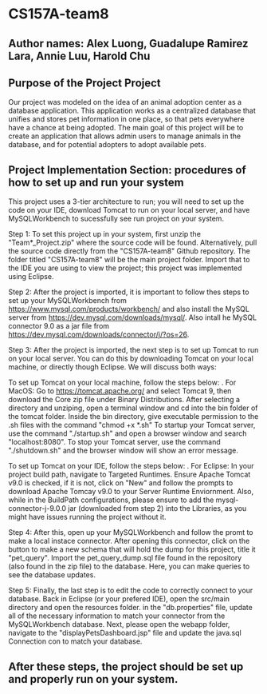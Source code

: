 # CS157A-team8

## Author names: Alex Luong, Guadalupe Ramirez Lara, Annie Luu, Harold Chu

## Purpose of the Project Project
Our project was modeled on the idea of an animal adoption center as a database application. This application works as a centralized database that unifies and stores pet information in one place, so that pets everywhere have a chance at being adopted. The main goal of this project will be to create an application that allows admin users to manage animals in the database, and for potential adopters to adopt available pets.

## Project Implementation Section: procedures of how to set up and run your system
This project uses a 3-tier architecture to run; you will need to set up the code on your IDE, download Tomcat to run on your local server, and have MySQLWorkbench to sucessfully see run project on your system.

Step 1: To set this project up in your system, first unzip the "Team*_Project.zip" where the source code will be found. Alternatively, pull the source code directly from the "CS157A-team8" Github repository. The folder titled "CS157A-team8" will be the main project folder. Import that to the IDE you are using to view the project; this project was implemented using Eclipse. 

Step 2: After the project is imported, it is important to follow thes steps to set up your MySQLWorkbench from https://www.mysql.com/products/workbench/ and also install the MySQL server from https://dev.mysql.com/downloads/mysql/. Also intall he MySQL connector 9.0 as a jar file from https://dev.mysql.com/downloads/connector/j/?os=26. 

Step 3: After the project is imported, the next step is to set up Tomcat to run on your local server. You can do this by downloading Tomcat on your local machine, or directly though Eclipse. We will discuss both ways:

To set up Tomcat on your local machine, follow the steps below:
. For MacOS: Go to https://tomcat.apache.org/ and select Tomcat 9, then download the Core zip file under Binary Distributions. After selecting a directory and unziping, open a terminal window and cd into the bin folder of the tomcat folder. Inside the bin directory, give executable permission to the .sh files with the command "chmod +x *.sh" To startup your Tomcat server, use the command "./startup.sh" and open a browser window and search "localhost:8080". To stop your Tomcat server, use the command "./shutdown.sh" and the browser window will show an error message.

To set up Tomcat on your IDE, follow the steps below:
. For Eclipse: In your project build path, navigate to Targeted Runtimes. Ensure Apache Tomcat v9.0 is checked, if it is not, click on "New" and follow the prompts to download Apache Tomcay v9.0 to your Server Runtime Enviornment. Also, while in the BuildPath configurations, please ensure to add the mysql-connector-j-9.0.0 jar (downloaded from step 2) into the Libraries, as you might have issues running the project without it.

Step 4: After this, open up your MySQLWorkbench and follow the promt to make a local instace connector. After opening this connector, click on the button to make a new schema that will hold the dump for this project, title it "pet_query". Import the pet_query_dump.sql file found in the repository (also found in the zip file) to the database. Here, you can make queries to see the database updates.

Step 5: Finally, the last step is to edit the code to correctly connect to your database. Back in Eclipse (or your prefered IDE), open the src/main directory and open the resources folder. in the "db.properties" file, update all of the necessary information to match your connector from the MySQLWorkbench database. Next, please open the webapp folder, navigate to the "displayPetsDashboard.jsp" file and update the java.sql Connection con to match your database.

## After these steps, the project should be set up and properly run  on your system.